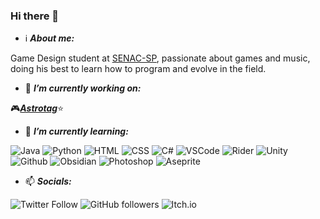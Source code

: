 ### Hi there 👋
- ℹ️ ***About me:***

Game Design student at [SENAC-SP](https://www.sp.senac.br), passionate about games and music, doing his best to learn how to program and evolve in the field.

- 🔭 ***I’m currently working on:***

🎮<ins>***Astrotag***</ins>⭐

- 🌱 ***I’m currently learning:***

![Java](https://img.shields.io/badge/Code-Java-brightgreen?style=flat-square&logo=java)
![Python](https://img.shields.io/badge/Code-Python-blue?style=flat-square&logo=python)
![HTML](https://img.shields.io/badge/Code-HTML-orange?style=flat-square&logo=HTML5)
![CSS](https://img.shields.io/badge/Code-CSS-white?style=flat-square&logo=CSS3)
![C#](https://img.shields.io/badge/Code-C%23-white?style=flat-square&logo=csharp)
![VSCode](https://img.shields.io/badge/Editor-VSCode-blue?style=flat-square&logo=visualstudiocode)
![Rider](https://img.shields.io/badge/Editor-Rider-red?style=flat-square&logo=rider)
![Unity](https://img.shields.io/badge/Tool-Unity-lightgrey?style=flat-square&logo=unity)
![Github](https://img.shields.io/badge/Tool-Github-white?style=flat-square&logo=github)
![Obsidian](https://img.shields.io/badge/Tool-Obsidian-purple?style=flat-square&logo=obsidian)
![Photoshop](https://img.shields.io/badge/Tool-Photoshop-blue?style=flat-square&logo=adobephotoshop)
![Aseprite](https://img.shields.io/badge/Tool-Aseprite-lightblue?style=flat-square&logo=aseprite)
- 📫 ***Socials:***

![Twitter Follow](https://img.shields.io/twitter/follow/Smurillopng?style=social)
![GitHub followers](https://img.shields.io/github/followers/Smurillopng?style=social)
![Itch.io](https://img.shields.io/badge/smurillof-Itchio?style=social&logo=itchdotio)


